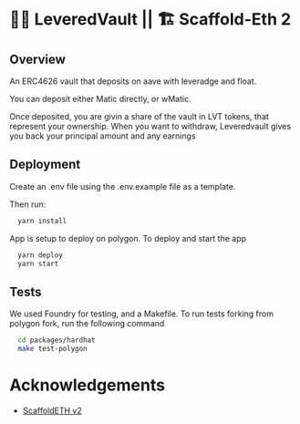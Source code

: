 # 🎰🎲 LeveredVault || 🏗 Scaffold-Eth 2

## Overview

An ERC4626 vault that deposits on aave with leveradge and float.

You can deposit either Matic directly, or wMatic.

Once deposited, you are givin a share of the vault in LVT tokens, that represent your ownership. When you want to withdraw, Leveredvault gives you back your principal amount and any earnings

## Deployment

Create an .env file using the .env.example file as a template.

Then run:

```bash
  yarn install
```

App is setup to deploy on polygon. To deploy and start the app

```bash
  yarn deploy
  yarn start
```

## Tests

We used Foundry for testing, and a Makefile.
To run tests forking from polygon fork, run the following command

```bash
  cd packages/hardhat
  make test-polygon
```

# Acknowledgements

- [ScaffoldETH v2](https://github.com/scaffold-eth/se-2)
